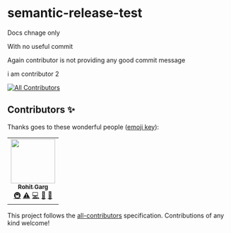 # semantic-release-test

Docs chnage only

With no useful commit

Again contributor is not providing any good commit message

i am contributor 2

<!-- ALL-CONTRIBUTORS-BADGE:START - Do not remove or modify this section -->

[![All Contributors](https://img.shields.io/badge/all_contributors-1-orange.svg?style=flat-square)](#contributors-)

<!-- ALL-CONTRIBUTORS-BADGE:END -->

## Contributors ✨

Thanks goes to these wonderful people ([emoji key](https://allcontributors.org/docs/en/emoji-key)):

<!-- ALL-CONTRIBUTORS-LIST:START - Do not remove or modify this section -->
<!-- prettier-ignore-start -->
<!-- markdownlint-disable -->
<table>
  <tr>
    <td align="center"><a href="https://github.com/gargroh"><img src="https://avatars3.githubusercontent.com/u/42495927?v=4" width="100px;" alt=""/><br /><sub><b>Rohit Garg</b></sub></a><br /><a href="#infra-gargroh" title="Infrastructure (Hosting, Build-Tools, etc)">🚇</a> <a href="https://github.com/gargroh/semantic-release-test/commits?author=gargroh" title="Tests">⚠️</a> <a href="https://github.com/gargroh/semantic-release-test/commits?author=gargroh" title="Code">💻</a> <a href="https://github.com/gargroh/semantic-release-test/commits?author=gargroh" title="Documentation">📖</a> <a href="#ideas-gargroh" title="Ideas, Planning, & Feedback">🤔</a></td>
  </tr>
</table>

<!-- markdownlint-enable -->
<!-- prettier-ignore-end -->

<!-- ALL-CONTRIBUTORS-LIST:END -->

This project follows the [all-contributors](https://github.com/all-contributors/all-contributors) specification. Contributions of any kind welcome!
